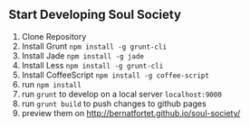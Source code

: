 Start Developing Soul Society
------


1. Clone Repository
2. Install Grunt ```npm install -g grunt-cli```
3. Install Jade ```npm install -g jade```
4. Install Less ```npm install -g grunt-cli```
5. Install CoffeeScript ```npm install -g coffee-script```
6. run ```npm install```
7. run ```grunt``` to develop on a local server ```localhost:9000```
8. run ```grunt build``` to push changes to github pages
9. preview them on http://bernatfortet.github.io/soul-society/

